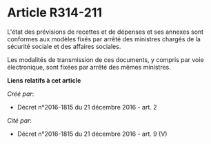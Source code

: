 # Article R314-211

L'état des prévisions de recettes et de dépenses et ses annexes sont conformes aux modèles fixés par arrêté des ministres
chargés de la sécurité sociale et des affaires sociales. 

Les modalités de transmission de ces documents, y compris par voie électronique, sont fixées par arrêté des mêmes ministres.

**Liens relatifs à cet article**

_Créé par_:

  - Décret n°2016-1815 du 21 décembre 2016 - art. 2

_Cité par_:

  - Décret n°2016-1815 du 21 décembre 2016 - art. 9 (V)
